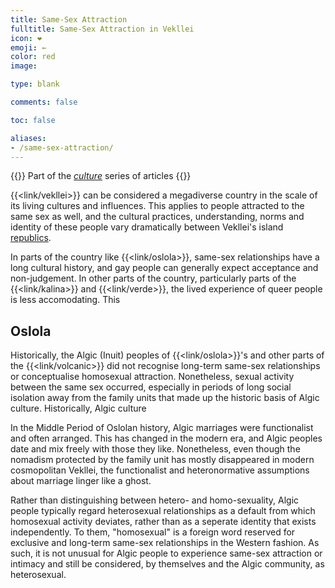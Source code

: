 ```yaml
---
title: Same-Sex Attraction
fulltitle: Same-Sex Attraction in Vekllei
icon: ❤️
emoji: ←
color: red
image:

type: blank

comments: false

toc: false

aliases:
- /same-sex-attraction/
---
```

{{<note series>}}
 Part of the *[culture](/culture/)* series of articles
{{</note>}}

{{<link/vekllei>}} can be considered a megadiverse country in the scale of its living cultures and influences. This applies to people attracted to the same sex as well, and the cultural practices, understanding, norms and identity of these people vary dramatically between Vekllei's island [republics](/republics/).

In parts of the country like {{<link/oslola>}}, same-sex relationships have a long cultural history, and gay people can generally expect acceptance and non-judgement. In other parts of the country, particularly parts of the {{<link/kalina>}} and {{<link/verde>}}, the lived experience of queer people is less accomodating. This

## Oslola

Historically, the Algic (Inuit) peoples of {{<link/oslola>}}'s and other parts of the {{<link/volcanic>}} did not recognise long-term same-sex relationships or conceptualise homosexual attraction. Nonetheless, sexual activity between the same sex occurred, especially in periods of long social isolation away from the family units that made up the historic basis of Algic culture. Historically, Algic culture

In the Middle Period of Oslolan history, Algic marriages were functionalist and often arranged. This has changed in the modern era, and Algic peoples date and mix freely with those they like. Nonetheless, even though the nomadism protected by the family unit has mostly disappeared in modern cosmopolitan Vekllei, the functionalist and heteronormative assumptions about marriage linger like a ghost.

Rather than distinguishing between hetero- and homo-sexuality, Algic people typically regard heterosexual relationships as a default from which homosexual activity deviates, rather than as a seperate identity that exists independently. To them, "homosexual" is a foreign word reserved for exclusive and long-term same-sex relationships in the Western fashion. As such, it is not unusual for Algic people to experience same-sex attraction or intimacy and still be considered, by themselves and the Algic community, as heterosexual.

